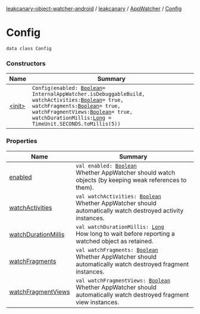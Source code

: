 [leakcanary-object-watcher-android](../../../index.md) / [leakcanary](../../index.md) / [AppWatcher](../index.md) / [Config](./index.md)

# Config

`data class Config`

### Constructors

| Name | Summary |
|---|---|
| [&lt;init&gt;](-init-.md) | `Config(enabled: `[`Boolean`](https://kotlinlang.org/api/latest/jvm/stdlib/kotlin/-boolean/index.html)` = InternalAppWatcher.isDebuggableBuild, watchActivities: `[`Boolean`](https://kotlinlang.org/api/latest/jvm/stdlib/kotlin/-boolean/index.html)` = true, watchFragments: `[`Boolean`](https://kotlinlang.org/api/latest/jvm/stdlib/kotlin/-boolean/index.html)` = true, watchFragmentViews: `[`Boolean`](https://kotlinlang.org/api/latest/jvm/stdlib/kotlin/-boolean/index.html)` = true, watchDurationMillis: `[`Long`](https://kotlinlang.org/api/latest/jvm/stdlib/kotlin/-long/index.html)` = TimeUnit.SECONDS.toMillis(5))` |

### Properties

| Name | Summary |
|---|---|
| [enabled](enabled.md) | `val enabled: `[`Boolean`](https://kotlinlang.org/api/latest/jvm/stdlib/kotlin/-boolean/index.html)<br>Whether AppWatcher should watch objects (by keeping weak references to them). |
| [watchActivities](watch-activities.md) | `val watchActivities: `[`Boolean`](https://kotlinlang.org/api/latest/jvm/stdlib/kotlin/-boolean/index.html)<br>Whether AppWatcher should automatically watch destroyed activity instances. |
| [watchDurationMillis](watch-duration-millis.md) | `val watchDurationMillis: `[`Long`](https://kotlinlang.org/api/latest/jvm/stdlib/kotlin/-long/index.html)<br>How long to wait before reporting a watched object as retained. |
| [watchFragments](watch-fragments.md) | `val watchFragments: `[`Boolean`](https://kotlinlang.org/api/latest/jvm/stdlib/kotlin/-boolean/index.html)<br>Whether AppWatcher should automatically watch destroyed fragment instances. |
| [watchFragmentViews](watch-fragment-views.md) | `val watchFragmentViews: `[`Boolean`](https://kotlinlang.org/api/latest/jvm/stdlib/kotlin/-boolean/index.html)<br>Whether AppWatcher should automatically watch destroyed fragment view instances. |
